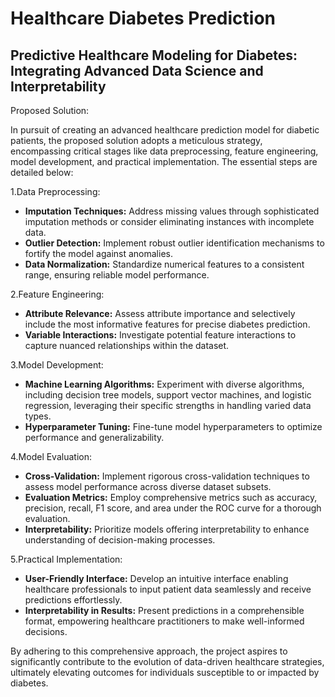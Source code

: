 # Healthcare Diabetes Prediction

## Predictive Healthcare Modeling for Diabetes: Integrating Advanced Data Science and Interpretability

Proposed Solution:

In pursuit of creating an advanced healthcare prediction model for diabetic patients, the proposed solution adopts a meticulous strategy, encompassing critical stages like data preprocessing, feature engineering, model development, and practical implementation. The essential steps are detailed below:

1.Data Preprocessing:
   - **Imputation Techniques:** Address missing values through sophisticated imputation methods or consider eliminating instances with incomplete data.
   - **Outlier Detection:** Implement robust outlier identification mechanisms to fortify the model against anomalies.
   - **Data Normalization:** Standardize numerical features to a consistent range, ensuring reliable model performance.

2.Feature Engineering:
   - **Attribute Relevance:** Assess attribute importance and selectively include the most informative features for precise diabetes prediction.
   - **Variable Interactions:** Investigate potential feature interactions to capture nuanced relationships within the dataset.

3.Model Development:
   - **Machine Learning Algorithms:** Experiment with diverse algorithms, including decision tree models, support vector machines, and logistic regression, leveraging their specific strengths in handling varied data types.
   - **Hyperparameter Tuning:** Fine-tune model hyperparameters to optimize performance and generalizability.

4.Model Evaluation:
   - **Cross-Validation:** Implement rigorous cross-validation techniques to assess model performance across diverse dataset subsets.
   - **Evaluation Metrics:** Employ comprehensive metrics such as accuracy, precision, recall, F1 score, and area under the ROC curve for a thorough evaluation.
   - **Interpretability:** Prioritize models offering interpretability to enhance understanding of decision-making processes.

5.Practical Implementation:
   - **User-Friendly Interface:** Develop an intuitive interface enabling healthcare professionals to input patient data seamlessly and receive predictions effortlessly.
   - **Interpretability in Results:** Present predictions in a comprehensible format, empowering healthcare practitioners to make well-informed decisions.

By adhering to this comprehensive approach, the project aspires to significantly contribute to the evolution of data-driven healthcare strategies, ultimately elevating outcomes for individuals susceptible to or impacted by diabetes.
